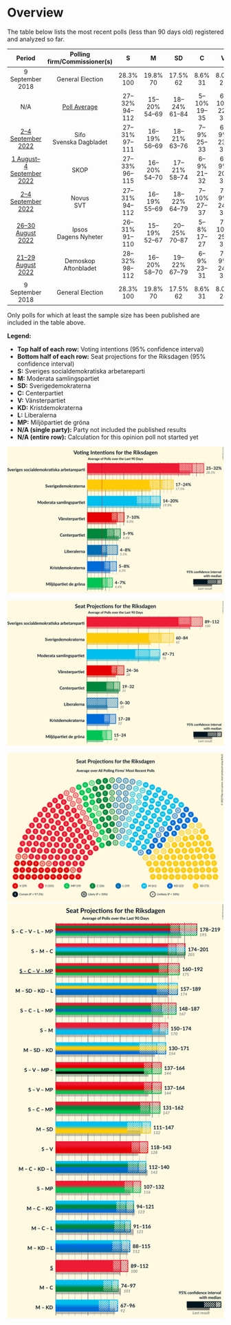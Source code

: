 # Overview

The table below lists the most recent polls (less than 90 days old) registered and analyzed so far.

| Period     | Polling firm/Commissioner(s) | S | M | SD | C | V | KD | L | MP |
|:----------:|:----------------------------:|:--:|:--:|:--:|:--:|:--:|:--:|:--:|:--:|
| 9 September 2018 | General Election | 28.3% <br> 100 | 19.8% <br> 70 | 17.5% <br> 62 | 8.6% <br> 31 | 8.0% <br> 28 | 6.3% <br> 22 | 5.5% <br> 20 | 4.4% <br> 16 |
| N/A | [Poll Average](average.html) | 27–32% <br> 94–112 | 15–20% <br> 54–69 | 18–24% <br> 61–84 | 5–10% <br> 19–35 | 6–10% <br> 22–34 | 5–8% <br> 17–27 | 4–6% <br> 0–21 | 4–9% <br> 16–31 |
| [2–4 September 2022](2022-09-04-Sifo.html) | Sifo <br> Svenska Dagbladet | 27–31% <br> 97–111 | 16–19% <br> 56–69 | 18–21% <br> 63–76 | 7–9% <br> 25–33 | 6–9% <br> 23–31 | 5–7% <br> 18–26 | 4–6% <br> 15–20 | 4–6% <br> 15–22 |
| [1 August–4 September 2022](2022-09-04-SKOP.html) | SKOP | 27–33% <br> 96–115 | 16–20% <br> 54–70 | 17–21% <br> 58–74 | 6–9% <br> 21–32 | 6–9% <br> 20–31 | 5–7% <br> 16–26 | 4–6% <br> 0–21 | 6–9% <br> 22–33 |
| [2–4 September 2022](2022-09-04-Novus.html) | Novus <br> SVT | 27–31% <br> 94–112 | 16–19% <br> 55–69 | 18–22% <br> 64–79 | 7–10% <br> 27–37 | 7–9% <br> 24–33 | 5–8% <br> 19–29 | 3–5% <br> 0–19 | 4–7% <br> 16–24 |
| [26–30 August 2022](2022-08-30-Ipsos.html) | Ipsos <br> Dagens Nyheter | 26–31% <br> 91–110 | 15–19% <br> 52–67 | 20–25% <br> 70–87 | 5–8% <br> 17–27 | 7–10% <br> 25–37 | 5–8% <br> 17–27 | 4–6% <br> 0–21 | 5–7% <br> 16–25 |
| [21–29 August 2022](2022-08-29-Demoskop.html) | Demoskop <br> Aftonbladet | 28–32% <br> 98–112 | 16–20% <br> 58–70 | 19–22% <br> 67–79 | 6–9% <br> 23–31 | 7–9% <br> 24–32 | 5–6% <br> 16–23 | 4–6% <br> 0–20 | 4–6% <br> 16–22 |
| 9 September 2018 | General Election | 28.3% <br> 100 | 19.8% <br> 70 | 17.5% <br> 62 | 8.6% <br> 31 | 8.0% <br> 28 | 6.3% <br> 22 | 5.5% <br> 20 | 4.4% <br> 16 |

Only polls for which at least the sample size has been published are included in the table above.

**Legend:**
+ **Top half of each row:** Voting intentions (95% confidence interval)
+ **Bottom half of each row:** Seat projections for the Riksdagen (95% confidence interval)
+ **S:** Sveriges socialdemokratiska arbetareparti
+ **M:** Moderata samlingspartiet
+ **SD:** Sverigedemokraterna
+ **C:** Centerpartiet
+ **V:** Vänsterpartiet
+ **KD:** Kristdemokraterna
+ **L:** Liberalerna
+ **MP:** Miljöpartiet de gröna
+ **N/A (single party):** Party not included the published results
+ **N/A (entire row):** Calculation for this opinion poll not started yet


![Graph with voting intentions not yet produced](average.png "Voting Intentions")

![Graph with seats not yet produced](average-seats.png "Seats")

![Graph with seating plan not yet produced](average-seating-plan.png "Seating Plan")
![Graph with coalitions seats not yet produced](average-coalitions-seats.png "Coalitions Seats")
